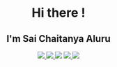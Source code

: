 <div align="center">
  <h1 align="center">Hi there !</h1>
  <h2>I'm Sai Chaitanya Aluru</h2>
  <div align="center">
    <a href="https://GitHub.com/lucky-mandator/StrapDown.js/issues/" ><img src="https://img.shields.io/github/issues/lucky-mandator/StrapDown.js.svg?style=issues" /> </a>
    <a href="https://github.com/lucky-mandator?tab=followers" ><img src="https://img.shields.io/github/followers/lucky-mandator.svg?style=social&label=Follow&maxAge=2592000" /> </a>
    <a><img src="https://gpvc.arturio.dev/lucky-mandator" /> </a>
    <a href="https://GitHub.com/lucky-mandator/StrapDown.js/network/" ><img src="https://img.shields.io/github/forks/lucky-mandator/StrapDown.js.svg?style=social&label=Fork&maxAge=2592000" /> </a>
    <a href="https://GitHub.com/lucky-mandator/StrapDown.js/stargazers/" ><img src="https://img.shields.io/github/stars/lucky-mandator/StrapDown.js.svg?style=social&label=Star&maxAge=2592000" /> </a>
  </div>
  <br>
</div>
<br>
<!---
<div align="center">
  <a><img src="https://badge42.herokuapp.com/api/stats/saluru" /> </a>
  <a><img src="https://github-readme-stats.vercel.app/api?username=lucky-mandator&show_icons=true&theme=dark" /> </a>
  <a><img src="https://github-readme-stats.vercel.app/api/top-langs/?username=lucky-mandator&layout=compact" /></a>
</div>
